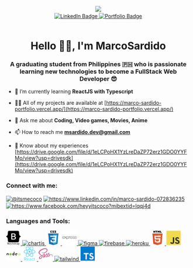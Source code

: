 <div id="header" align="center">
  <img src="https://media.giphy.com/media/f3iwJFOVOwuy7K6FFw/giphy.gif" width="250"/>
</div>

<div id="badges" align="center">
  <a href="https://www.linkedin.com/in/marco-sardido">
    <img src="https://img.shields.io/badge/LinkedIn-blue?style=for-the-badge&logo=linkedin&logoColor=white" alt="LinkedIn Badge"/>
  </a>
  <a href="https://marco-sardido-portfolio.vercel.app/">
    <img src="https://img.shields.io/badge/Portfolio-486def?style=for-the-badge&logo=react&logoColor=white" alt="Portfolio Badge"/>
  </a>
</div>

<div id="header" align="center">
  <img src="https://komarev.com/ghpvc/?username=marcosardido&style=flat-square&color=blue" alt=""/>
</div>


<h1 align="center">Hello 👋🏼, I'm MarcoSardido</h1>
<h3 align="center">A graduating student from Philippines 🇵🇭 who is passionate learning new technologies to become a FullStack Web Developer 😎</h3>

- 🌱 I’m currently learning **ReactJS with Typescript**

- 👨‍💻 All of my projects are available at [https://marco-sardido-portfolio.vercel.app/](https://marco-sardido-portfolio.vercel.app/)

- 💬 Ask me about **Coding, Video games, Movies, Anime**

- 📫 How to reach me **msardido.dev@gmail.com**

- 📄 Know about my experiences [https://drive.google.com/file/d/1eLCPoHX1YzLreDaZP72erz1GDO0YYFMo/view?usp=drivesdk](https://drive.google.com/file/d/1eLCPoHX1YzLreDaZP72erz1GDO0YYFMo/view?usp=drivesdk)

<h3 align="left">Connect with me:</h3>
<p align="left">
<a href="https://dev.to/@itsmecoco" target="blank"><img align="center" src="https://raw.githubusercontent.com/rahuldkjain/github-profile-readme-generator/master/src/images/icons/Social/devto.svg" alt="@itsmecoco" height="30" width="40" /></a>
<a href="https://linkedin.com/in/https://www.linkedin.com/in/marco-sardido-072836235" target="blank"><img align="center" src="https://raw.githubusercontent.com/rahuldkjain/github-profile-readme-generator/master/src/images/icons/Social/linked-in-alt.svg" alt="https://www.linkedin.com/in/marco-sardido-072836235" height="30" width="40" /></a>
<a href="https://fb.com/https://www.facebook.com/heyyitscoco?mibextid=lqqj4d" target="blank"><img align="center" src="https://raw.githubusercontent.com/rahuldkjain/github-profile-readme-generator/master/src/images/icons/Social/facebook.svg" alt="https://www.facebook.com/heyyitscoco?mibextid=lqqj4d" height="30" width="40" /></a>
</p>

<h3 align="left">Languages and Tools:</h3>
<p align="left"> <a href="https://getbootstrap.com" target="_blank" rel="noreferrer"> <img src="https://raw.githubusercontent.com/devicons/devicon/master/icons/bootstrap/bootstrap-plain-wordmark.svg" alt="bootstrap" width="40" height="40"/> </a> <a href="https://www.chartjs.org" target="_blank" rel="noreferrer"> <img src="https://www.chartjs.org/media/logo-title.svg" alt="chartjs" width="40" height="40"/> </a> <a href="https://www.w3schools.com/css/" target="_blank" rel="noreferrer"> <img src="https://raw.githubusercontent.com/devicons/devicon/master/icons/css3/css3-original-wordmark.svg" alt="css3" width="40" height="40"/> </a> <a href="https://expressjs.com" target="_blank" rel="noreferrer"> <img src="https://raw.githubusercontent.com/devicons/devicon/master/icons/express/express-original-wordmark.svg" alt="express" width="40" height="40"/> </a> <a href="https://www.figma.com/" target="_blank" rel="noreferrer"> <img src="https://www.vectorlogo.zone/logos/figma/figma-icon.svg" alt="figma" width="40" height="40"/> </a> <a href="https://firebase.google.com/" target="_blank" rel="noreferrer"> <img src="https://www.vectorlogo.zone/logos/firebase/firebase-icon.svg" alt="firebase" width="40" height="40"/> </a> <a href="https://heroku.com" target="_blank" rel="noreferrer"> <img src="https://www.vectorlogo.zone/logos/heroku/heroku-icon.svg" alt="heroku" width="40" height="40"/> </a> <a href="https://www.w3.org/html/" target="_blank" rel="noreferrer"> <img src="https://raw.githubusercontent.com/devicons/devicon/master/icons/html5/html5-original-wordmark.svg" alt="html5" width="40" height="40"/> </a> <a href="https://developer.mozilla.org/en-US/docs/Web/JavaScript" target="_blank" rel="noreferrer"> <img src="https://raw.githubusercontent.com/devicons/devicon/master/icons/javascript/javascript-original.svg" alt="javascript" width="40" height="40"/> </a> <a href="https://nodejs.org" target="_blank" rel="noreferrer"> <img src="https://raw.githubusercontent.com/devicons/devicon/master/icons/nodejs/nodejs-original-wordmark.svg" alt="nodejs" width="40" height="40"/> </a> <a href="https://reactjs.org/" target="_blank" rel="noreferrer"> <img src="https://raw.githubusercontent.com/devicons/devicon/master/icons/react/react-original-wordmark.svg" alt="react" width="40" height="40"/> </a> <a href="https://sass-lang.com" target="_blank" rel="noreferrer"> <img src="https://raw.githubusercontent.com/devicons/devicon/master/icons/sass/sass-original.svg" alt="sass" width="40" height="40"/> </a> <a href="https://tailwindcss.com/" target="_blank" rel="noreferrer"> <img src="https://www.vectorlogo.zone/logos/tailwindcss/tailwindcss-icon.svg" alt="tailwind" width="40" height="40"/> </a> <a href="https://www.typescriptlang.org/" target="_blank" rel="noreferrer"> <img src="https://raw.githubusercontent.com/devicons/devicon/master/icons/typescript/typescript-original.svg" alt="typescript" width="40" height="40"/> </a> </p>
